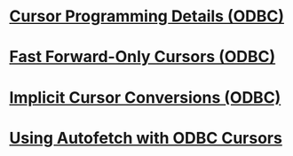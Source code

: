 # [Cursor Programming Details (ODBC)](cursor-programming-details-odbc.md)
# [Fast Forward-Only Cursors (ODBC)](fast-forward-only-cursors-odbc.md)
# [Implicit Cursor Conversions (ODBC)](implicit-cursor-conversions-odbc.md)
# [Using Autofetch with ODBC Cursors](using-autofetch-with-odbc-cursors.md)
